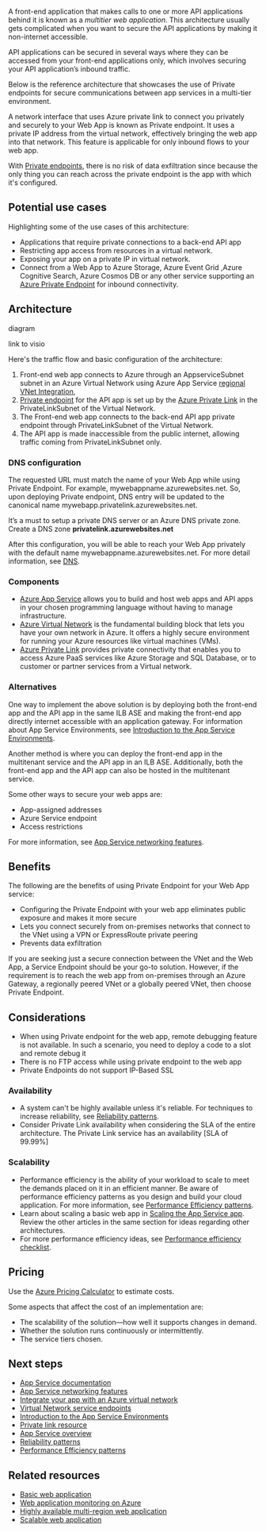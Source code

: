 A front-end application that makes calls to one or more API applications behind it is known as a *multitier web application*. This architecture usually gets complicated when you want to secure the API applications by making it non-internet accessible. 

API applications can be secured in several ways where they can be accessed from your front-end applications only, which involves securing your API application’s inbound traffic. 

Below is the reference architecture that showcases the use of Private endpoints for secure communications between app services in a multi-tier environment.

A network interface that uses Azure private link to connect you privately and securely to your Web App is known as Private endpoint. It uses a private IP address from the virtual network, effectively bringing the web app into that network. This feature is applicable for only inbound flows to your web app. 

With [Private endpoints](/azure/private-link/private-endpoint-overview), there is no risk of data exfiltration since because the only thing you can reach across the private endpoint is the app with which it's configured.

## Potential use cases

Highlighting some of the use cases of this architecture:
- Applications that require private connections to a back-end API app
- Restricting app access from resources in a virtual network.
- Exposing your app on a private IP in virtual network.
- Connect from a Web App to Azure Storage, Azure Event Grid ,Azure Cognitive Search, Azure Cosmos DB or any other service supporting an [Azure Private Endpoint](/azure/private-link/private-endpoint-overview#private-link-resource) for inbound connectivity.

## Architecture 

diagram

link to visio 

Here's the traffic flow and basic configuration of the architecture:
1. Front-end web app connects to Azure through an AppserviceSubnet subnet in an Azure Virtual Network using Azure App Service [regional VNet Integration](/azure/app-service/web-sites-integrate-with-vnet#regional-vnet-integration),
2. [Private endpoint](/azure/private-link/private-endpoint-overview) for the API app is set up by the [Azure Private Link](/azure/azure-sql/database/private-endpoint-overview#how-to-set-up-private-link-for-azure-sql-database) in the PrivateLinkSubnet of the Virtual Network.
3. The Front-end web app connects to the back-end API app private endpoint through PrivateLinkSubnet of the Virtual Network.
4. The API app is made inaccessible from the public internet, allowing traffic coming from PrivateLinkSubnet only.

### DNS configuration

The requested URL must match the name of your Web App while using Private Endpoint. For example, mywebappname.azurewebsites.net. So, upon deploying Private endpoint, DNS entry will be updated to the canonical name mywebapp.privatelink.azurewebsites.net. 

It’s a must to setup a private DNS server or an Azure DNS private zone. Create a DNS zone **privatelink.azurewebsites.net**

After this configuration, you will be able to reach your Web App privately with the default name mywebappname.azurewebsites.net. For more detail information, see [DNS](/azure/app-service/networking/private-endpoint#dns). 

### Components

- [Azure App Service](https://azure.microsoft.com/services/app-service) allows you to build and host web apps and API apps in your chosen programming language without having to manage infrastructure. 
- [Azure Virtual Network](https://azure.microsoft.com/services/virtual-network) is the fundamental building block that lets you have your own network in Azure. It offers a highly secure environment for running your Azure resources like virtual machines (VMs).
- [Azure Private Link](https://azure.microsoft.com/services/private-link) provides private connectivity that enables you to access Azure PaaS services like Azure Storage and SQL Database, or to customer or partner services from a Virtual network.

### Alternatives

One way to implement the above solution is by deploying both the front-end app and the API app in the same ILB ASE and making the front-end app directly internet accessible with an application gateway. For information about App Service Environments, see [Introduction to the App Service Environments](/azure/app-service/environment/intro).

Another method is where you can deploy the front-end app in the multitenant service and the API app in an ILB ASE. Additionally, both the front-end app and the API app can also be hosted in the multitenant service.

Some other ways to secure your web apps are:
- App-assigned addresses
- Azure Service endpoint
- Access restrictions
 
For more information, see [App Service networking features](/azure/app-service/networking-features).

## Benefits

The following are the benefits of using Private Endpoint for your Web App service:
- Configuring the Private Endpoint with your web app eliminates public exposure and makes it more secure
- Lets you connect securely from on-premises networks that connect to the VNet using a VPN or ExpressRoute private peering
- Prevents data exfiltration

If you are seeking just a secure connection between the VNet and the Web App, a Service Endpoint should be your go-to solution. However, if the requirement is to reach the web app from on-premises through an Azure Gateway, a regionally peered VNet or a globally peered VNet, then choose Private Endpoint. 

## Considerations

- When using Private endpoint for the web app, remote debugging feature is not available. In such a scenario, you need to deploy a code to a slot and remote debug it
- There is no FTP access while using private endpoint to the web app
- Private Endpoints do not support IP-Based SSL

### Availability

- A system can't be highly available unless it's reliable. For techniques to increase reliability, see [Reliability patterns](/azure/architecture/framework/resiliency/reliability-patterns).
- Consider Private Link availability when considering the SLA of the entire architecture. The Private Link service has an availability [SLA of 99.99%]

### Scalability

- Performance efficiency is the ability of your workload to scale to meet the demands placed on it in an efficient manner. Be aware of performance efficiency patterns as you design and build your cloud application. For more information, see [Performance Efficiency patterns](/azure/architecture/framework/scalability/performance-efficiency-patterns).
- Learn about scaling a basic web app in [Scaling the App Service app](/azure/architecture/reference-architectures/app-service-web-app/basic-web-app?tabs=cli#scaling-the-app-service-app). Review the other articles in the same section for ideas regarding other architectures.
- For more performance efficiency ideas, see [Performance efficiency checklist](/azure/architecture/framework/scalability/performance-efficiency-patterns).

## Pricing 

Use the [Azure Pricing Calculator](https://azure.microsoft.com/pricing/calculator) to estimate costs.

Some aspects that affect the cost of an implementation are:
- The scalability of the solution—how well it supports changes in demand.
- Whether the solution runs continuously or intermittently.
- The service tiers chosen.

## Next steps

- [App Service documentation](/azure/app-service)
- [App Service networking features](/azure/app-service/networking-features)
- [Integrate your app with an Azure virtual network](/azure/app-service/web-sites-integrate-with-vnet)
- [Virtual Network service endpoints](/azure/virtual-network/virtual-network-service-endpoints-overview)
- [Introduction to the App Service Environments](/azure/app-service/environment/intro)
- [Private link resource](/azure/private-link/private-endpoint-overview#private-link-resource)
- [App Service overview](/azure/app-service/overview)
- [Reliability patterns](/azure/architecture/framework/resiliency/reliability-patterns)
- [Performance Efficiency patterns](/azure/architecture/framework/scalability/performance-efficiency-patterns)

## Related resources
- [Basic web application](/azure/architecture/reference-architectures/app-service-web-app/basic-web-app)
- [Web application monitoring on Azure](/azure/architecture/reference-architectures/app-service-web-app/app-monitoring)
- [Highly available multi-region web application](/azure/architecture/reference-architectures/app-service-web-app/multi-region)
- [Scalable web application](/azure/architecture/reference-architectures/app-service-web-app/scalable-web-app)